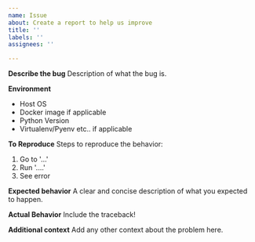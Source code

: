 ```yaml
---
name: Issue
about: Create a report to help us improve
title: ''
labels: ''
assignees: ''

---
```


**Describe the bug**
Description of what the bug is.

**Environment**
* Host OS
* Docker image if applicable
* Python Version
* Virtualenv/Pyenv etc.. if applicable

**To Reproduce**
Steps to reproduce the behavior:
1. Go to '...'
2. Run '....'
3. See error

**Expected behavior**
A clear and concise description of what you expected to happen.

**Actual Behavior**
Include the traceback!

**Additional context**
Add any other context about the problem here.
